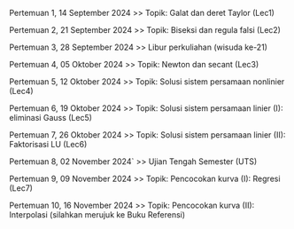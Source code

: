 Pertemuan 1, 14 September 2024 >> Topik: Galat dan deret Taylor (Lec1)

Pertemuan 2, 21 September 2024 >> Topik: Biseksi dan regula falsi (Lec2)

Pertemuan 3, 28 September 2024 >> Libur perkuliahan (wisuda ke-21)

Pertemuan 4, 05 Oktober 2024   >> Topik: Newton dan secant (Lec3)

Pertemuan 5, 12 Oktober 2024   >> Topik: Solusi sistem persamaan nonlinier (Lec4)

Pertemuan 6, 19 Oktober 2024   >> Topik: Solusi sistem persamaan linier (I): eliminasi Gauss (Lec5)

Pertemuan 7, 26 Oktober 2024   >> Topik: Solusi sistem persamaan linier (II): Faktorisasi LU (Lec6)

Pertemuan 8, 02 November 2024` >> Ujian Tengah Semester (UTS)

Pertemuan 9, 09 November 2024   >> Topik: Pencocokan kurva (I): Regresi (Lec7)

Pertemuan 10, 16 November 2024   >> Topik: Pencocokan kurva (II): Interpolasi (silahkan merujuk ke Buku Referensi)
